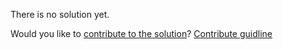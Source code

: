 
There is no solution yet.

Would you like to [contribute to the solution](https://github.com/BFEdev/BFE.dev-solutions/blob/main/quiz/RegExp-prototype-test_en.md)? [Contribute guidline](https://github.com/BFEdev/BFE.dev-solutions#how-to-contribute)
